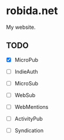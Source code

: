 # robida.net

My website.

## TODO

- [X] MicroPub
- [ ] IndieAuth
- [ ] MicroSub
- [ ] WebSub
- [ ] WebMentions
- [ ] ActivityPub
- [ ] Syndication

